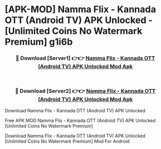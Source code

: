 # [APK-MOD] Namma Flix - Kannada OTT (Android TV) APK Unlocked - [Unlimited Coins No Watermark Premium] g1i6b



<div align="center">
<h3>🔴 Download [Server1] 👉👉 <a href="https://momento.my/?title=Namma_Flix_-_Kannada_OTT_(Android_TV)_APK_Unlocked">Namma Flix - Kannada OTT (Android TV) APK Unlocked Mod Apk</a></h3><br>

<h3>🔴 Download [Server2] 👉👉 <a href="https://momento.my/?title=Namma_Flix_-_Kannada_OTT_(Android_TV)_APK_Unlocked">Namma Flix - Kannada OTT (Android TV) APK Unlocked Mod Apk</a></h3>
</div>



Download Namma Flix - Kannada OTT (Android TV) APK Unlocked 

Free APK MOD Namma Flix - Kannada OTT (Android TV) APK Unlocked [Unlimited Coins No Watermark Premium]

Download Namma Flix - Kannada OTT (Android TV) APK Unlocked [Unlimited Coins No Watermark Premium] Mod For Android
